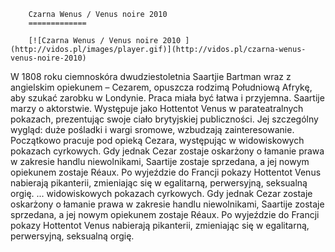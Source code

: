 
        Czarna Wenus / Venus noire 2010 
        =============
        
        [![Czarna Wenus / Venus noire 2010 ](http://vidos.pl/images/player.gif)](http://vidos.pl/czarna-wenus-venus-noire-2010)
        
        
 W 1808 roku ciemnoskóra dwudziestoletnia Saartjie Bartman wraz z angielskim opiekunem – Cezarem, opuszcza rodzimą Południową Afrykę, aby szukać zarobku w Londynie. Praca miała być łatwa i przyjemna. Saartije marzy o aktorstwie. Występuje jako Hottentot Venus w parateatralnych pokazach, prezentując swoje ciało brytyjskiej publiczności. Jej szczególny wygląd: duże pośladki i wargi sromowe, wzbudzają zainteresowanie. Początkowo pracuje pod opieką Cezara, występując w widowiskowych pokazach cyrkowych. Gdy jednak Cezar zostaje oskarżony o łamanie prawa w zakresie handlu niewolnikami, Saartije zostaje sprzedana, a jej nowym opiekunem zostaje Réaux. Po wyjeździe do Francji pokazy Hottentot Venus nabierają pikanterii, zmieniając się w egalitarną, perwersyjną, seksualną orgię.  ... widowiskowych pokazach cyrkowych. Gdy jednak Cezar zostaje oskarżony o łamanie prawa w zakresie handlu niewolnikami, Saartije zostaje sprzedana, a jej nowym opiekunem zostaje Réaux. Po wyjeździe do Francji pokazy Hottentot Venus nabierają pikanterii, zmieniając się w egalitarną, perwersyjną, seksualną orgię.
    